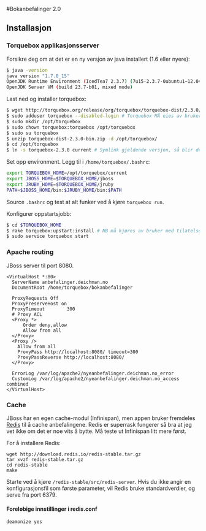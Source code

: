#Bokanbefalinger 2.0

## Installasjon

### Torquebox applikasjonsserver
Forsikre deg om at det er en ny versjon av java installert (1.6 eller nyere):

```bash
$ java -version
java version "1.7.0_15"
OpenJDK Runtime Environment (IcedTea7 2.3.7) (7u15-2.3.7-0ubuntu1~12.04.1)
OpenJDK Server VM (build 23.7-b01, mixed mode)
```

Last ned og installer torquebox:

```bash
$ wget http://torquebox.org/release/org/torquebox/torquebox-dist/2.3.0/torquebox-dist-2.3.0-bin.zip
$ sudo adduser torquebox --disabled-login # Torquebox MÅ eies av bruker 'torquebox'
$ sudo mkdir /opt/torquebox
$ sudo chown torquebox:torquebox /opt/torquebox
$ sudo su torquebox
$ unzip torquebox-dist-2.3.0-bin.zip -d /opt/torquebox/
$ cd /opt/torquebox
$ ln -s torquebox-2.3.0 current # Symlink gjeldende versjon, så blir det enkelt å oppgradere senere.
```

Set opp environment. Legg til i `/home/torquebox/.bashrc`:

```bash
export TORQUEBOX_HOME=/opt/torquebox/current
export JBOSS_HOME=$TORQUEBOX_HOME/jboss
export JRUBY_HOME=$TORQUEBOX_HOME/jruby
PATH=$JBOSS_HOME/bin:$JRUBY_HOME/bin:$PATH
```

Source `.bashrc` og test at alt funker ved å kjøre `torquebox run`.

Konfigurer oppstartsjobb:

```bash
$ cd $TORQUEBOX_HOME
$ rake torquebox:upstart:install # NB må kjøres av bruker med tilatelse til å skrive til /etc/init.
$ sudo service torquebox start
```

### Apache routing
JBoss server til port 8080.

```
<VirtualHost *:80>
  ServerName anbefalinger.deichman.no
  DocumentRoot /home/torquebox/bokanbefalinger

  ProxyRequests Off
  ProxyPreserveHost on
  ProxyTimeout        300
  # Proxy ACL
  <Proxy *>
      Order deny,allow
      Allow from all
  </Proxy>
  <Proxy />
    Allow from all
    ProxyPass http://localhost:8080/ timeout=300
    ProxyPassReverse http://localhost:8080/
  </Proxy>

  ErrorLog /var/log/apache2/nyeanbefalinger.deichman.no_error
  CustomLog /var/log/apache2/nyeanbefalinger.deichman.no_access combined
</VirtualHost>
```

### Cache
JBoss har en egen cache-modul (Infinispan), men appen bruker fremdeles [Redis](http://redis.io/) til å cache anbefalingene. Redis er superrask fungerer så bra at jeg vet ikke om det er noe vits å bytte. Må teste ut Infinispan litt mere først.

For å installere Redis:
```shell
wget http://download.redis.io/redis-stable.tar.gz
tar xvzf redis-stable.tar.gz
cd redis-stable
make
```

Starte ved å kjøre `/redis-stable/src/redis-server`. Hvis du ikke angir en konfigurasjonsfil som første parameter, vil Redis bruke standardverdier, og serve fra port 6379.

#### Foreløbige innstillinger i redis.conf
`deamonize yes`